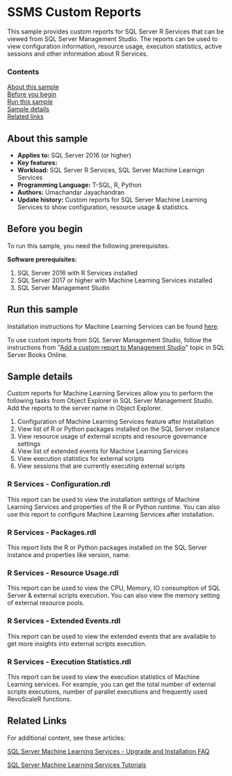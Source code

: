 # SSMS Custom Reports

This sample provides custom reports for SQL Server R Services that can be viewed from SQL Server Management Studio. The reports can be used to view configuration information, resource usage, execution statistics, active sessions and other information about R Services.

### Contents

[About this sample](#about-this-sample)<br/>
[Before you begin](#before-you-begin)<br/>
[Run this sample](#run-this-sample)<br/>
[Sample details](#sample-details)<br/>
[Related links](#related-links)<br/>


<a name=about-this-sample></a>

## About this sample

<!-- Delete the ones that don't apply -->
- **Applies to:** SQL Server 2016 (or higher)
- **Key features:**
- **Workload:** SQL Server R Services, SQL Server Machine Learnign Services
- **Programming Language:** T-SQL, R, Python
- **Authors:** Umachandar Jayachandran
- **Update history:** Custom reports for SQL Server Machine Learning Services to show configuration, resource usage & statistics.

<a name=before-you-begin></a>

## Before you begin

To run this sample, you need the following prerequisites.

**Software prerequisites:**

<!-- Examples -->
1. SQL Server 2016 with R Services installed
1. SQL Server 2017 or higher with Machine Learning Services installed
2. SQL Server Management Studio

<a name=run-this-sample></a>

## Run this sample
Installation instructions for Machine Learning Services can be found [here](https://msdn.microsoft.com/en-us/library/mt696069.aspx).

To use custom reports from SQL Server Management Studio, follow the instructions from "[Add a custom report to Management Studio](https://msdn.microsoft.com/en-us/library/bb153687.aspx)" topic in SQL Server Books Online.

<a name=sample-details></a>

## Sample details

Custom reports for Machine Learning Services allow you to perform the following tasks from Object Explorer in SQL Server Management Studio. Add the reports to the server name in Object Explorer.

1. Configuration of Machine Learning Services feature after Installation
2. View list of R or Python packages installed on the SQL Server instance
3. View resource usage of external scripts and resource governance settings
4. View list of extended events for Machine Learning Services
5. View execution statistics for external scripts
6. View sessions that are currently executing external scripts

### R Services - Configuration.rdl

This report can be used to view the installation settings of Machine Learning Services and properties of the R or Python runtime. You can also use this report to configure Machine Learning Services after installation.  

### R Services - Packages.rdl

This report lists the R or Python packages installed on the SQL Server instance and properties like version, name.    

### R Services - Resource Usage.rdl

This report can be used to view the CPU, Memory, IO consumption of SQL Server & external scripts execution. You can also view the memory setting of external resource pools.      

### R Services - Extended Events.rdl

This report can be used to view the extended events that are available to get more insights into external scripts execution.       

### R Services - Execution Statistics.rdl

This report can be used to view the execution statistics of Machine Learning services. For example, you can get the total number of external scripts executions, number of parallel executions and frequently used RevoScaleR functions.       

<a name=related-links></a>

## Related Links
<!-- Links to more articles. Remember to delete "en-us" from the link path. -->

For additional content, see these articles:

[SQL Server Machine Learning Services - Upgrade and Installation FAQ](https://msdn.microsoft.com/en-us/library/mt653951.aspx)

[SQL Server Machine Learning Services Tutorials](https://msdn.microsoft.com/en-us/library/mt591993.aspx)